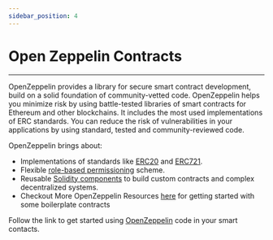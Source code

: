 ```yaml
---
sidebar_position: 4
---
```


# Open Zeppelin Contracts
-----                                   --------
OpenZeppelin provides a library for secure smart contract development, build on a solid foundation of community-vetted code. OpenZeppelin helps you minimize risk by using battle-tested libraries of smart contracts for Ethereum and other blockchains. It includes the most used implementations of ERC standards. You can reduce the risk of vulnerabilities in your applications by using standard, tested and community-reviewed code.

OpenZeppelin brings about:

- Implementations of standards like [ERC20](https://docs.openzeppelin.com/contracts/4.x/erc20) and [ERC721](https://docs.openzeppelin.com/contracts/4.x/erc721).
- Flexible [role-based permissioning](https://docs.openzeppelin.com/contracts/4.x/access-control) scheme.
- Reusable [Solidity components](https://docs.openzeppelin.com/contracts/4.x/utilities) to build custom contracts and complex decentralized systems.
- Checkout More OpenZeppelin Resources [here](https://docs.openzeppelin.com/contracts/4.x/) for getting started with some boilerplate contracts 

Follow the link to get started using [OpenZeppelin](https://docs.openzeppelin.com/) code in your smart contacts.

